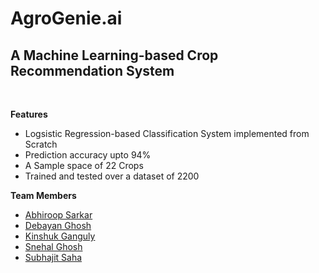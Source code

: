 # AgroGenie.ai
<h2>A Machine Learning-based Crop Recommendation System</h2><br>

**Features**         
<ul>
<li>Logsistic Regression-based Classification System implemented from Scratch 
<li>Prediction accuracy upto 94%
<li>A Sample space of 22 Crops
<li>Trained and tested over a dataset of 2200
</ul>

**Team Members**

<ul>
  <li><a href="https://github.com/Abhiroop2004">Abhiroop Sarkar</li>
  <li><a href="https://github.com/debayangg">Debayan Ghosh</li>
  <li><a href="https://github.com/KinshukGanguly">Kinshuk Ganguly</li>
  <li><a href="https://github.com/IWontTellMyName">Snehal Ghosh</a>
  <li><a href="https://github.com/Subhajitsdev">Subhajit Saha</li>
</ul>
